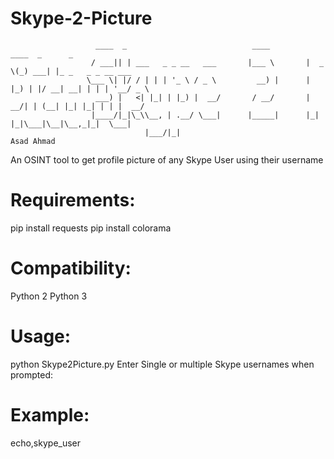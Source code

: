 # Skype-2-Picture

                       ____  _                            ____         ____  _      _                  
                      / ___|| | ___   _ _ __   ___       |___ \       |  _ \(_) ___| |_ _   _ _ __ ___  
                     \___ \| |/ / | | | '_ \ / _ \         __) |      | |_) | |/ __| __| | | | '__/ _ \ 
                       ___) |   <| |_| | |_) |  __/       / __/       |  __/| | (__| |_| |_| | | |  __/ 
                      |____/|_|\_\\__, | .__/ \___|      |_____|      |_|   |_|\___|\__|\__,_|_|  \___| 
                                  |___/|_|                                                  Asad Ahmad 







An OSINT tool to get profile picture of any Skype User using their username 

# Requirements:

pip install requests
pip install colorama

# Compatibility:

Python 2
Python 3

# Usage:

python Skype2Picture.py
Enter Single or multiple Skype usernames when prompted:

# Example:
echo,skype_user
